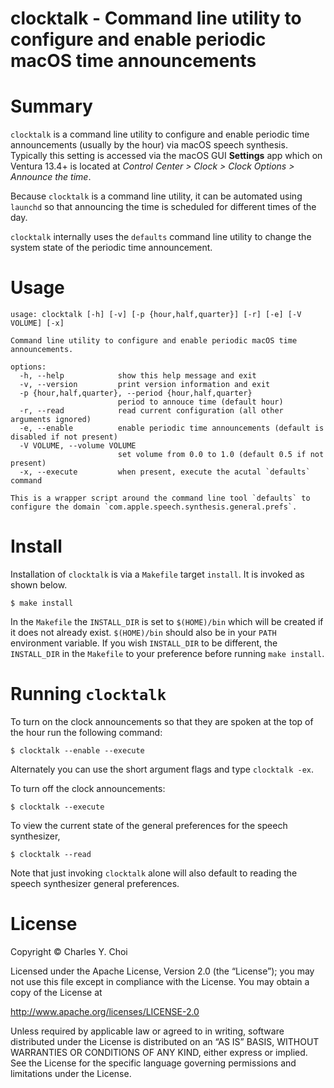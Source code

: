 # clocktalk  - Command line utility to configure and enable periodic macOS time announcements

# Summary

`clocktalk` is a command line utility to configure and enable periodic time announcements (usually by the hour) via macOS speech synthesis. Typically this setting is accessed via the macOS GUI **Settings** app which on Ventura 13.4+ is located at *Control Center > Clock > Clock Options > Announce the time*. 

Because `clocktalk` is a command line utility, it can be automated using `launchd` so that announcing the time is scheduled for different times of the day.

`clocktalk` internally uses the `defaults` command line utility to change the system state of the periodic time announcement.

# Usage

```Shell
usage: clocktalk [-h] [-v] [-p {hour,half,quarter}] [-r] [-e] [-V VOLUME] [-x]

Command line utility to configure and enable periodic macOS time announcements.

options:
  -h, --help            show this help message and exit
  -v, --version         print version information and exit
  -p {hour,half,quarter}, --period {hour,half,quarter}
                        period to annouce time (default hour)
  -r, --read            read current configuration (all other arguments ignored)
  -e, --enable          enable periodic time announcements (default is disabled if not present)
  -V VOLUME, --volume VOLUME
                        set volume from 0.0 to 1.0 (default 0.5 if not present)
  -x, --execute         when present, execute the acutal `defaults` command

This is a wrapper script around the command line tool `defaults` to configure the domain `com.apple.speech.synthesis.general.prefs`.
```

# Install

Installation of `clocktalk` is via a `Makefile` target `install`. It is invoked as shown below.

```Shell
$ make install
```

In the `Makefile` the `INSTALL_DIR` is set to `$(HOME)/bin` which will be created if it does not already exist. `$(HOME)/bin` should also be in your `PATH` environment variable. If you wish `INSTALL_DIR` to be different, the `INSTALL_DIR` in the `Makefile` to your preference before running `make install`.

# Running `clocktalk`

To turn on the clock announcements so that they are spoken at the top of the hour run the following command:

```Shell
$ clocktalk --enable --execute
```

Alternately you can use the short argument flags and type `clocktalk -ex`. 

To turn off the clock announcements:

```Shell
$ clocktalk --execute
```

To view the current state of the general preferences for the speech synthesizer, 

```Shell
$ clocktalk --read
```
Note that just invoking `clocktalk` alone will also default to reading the speech synthesizer general preferences.


# License

Copyright © Charles Y. Choi

Licensed under the Apache License, Version 2.0 (the “License”); you may not use this file except in compliance with the License. You may obtain a copy of the License at

<http://www.apache.org/licenses/LICENSE-2.0>

Unless required by applicable law or agreed to in writing, software distributed under the License is distributed on an “AS IS” BASIS, WITHOUT WARRANTIES OR CONDITIONS OF ANY KIND, either express or implied. See the License for the specific language governing permissions and limitations under the License.

